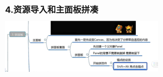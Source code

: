 # 4.资源导入和主面板拼凑

![d053d1cf45556df73f404ec5004f4818.png](image/d053d1cf45556df73f404ec5004f4818.png)
